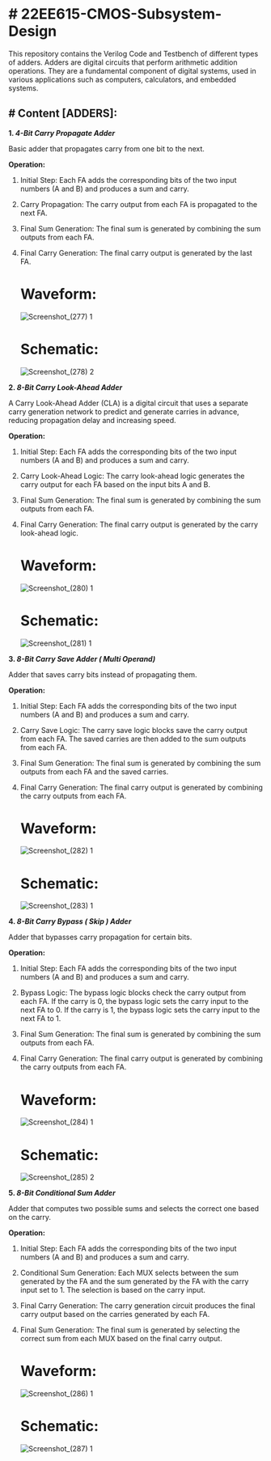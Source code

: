 <h1># 22EE615-CMOS-Subsystem-Design</h1>

This repository contains the Verilog Code and Testbench of different types of adders.
Adders are digital circuits that perform arithmetic addition operations. They are a fundamental component of digital systems, used in various applications such as computers, calculators, and embedded systems.

<h2># Content [ADDERS]:</h2>

**1. <i>4-Bit Carry Propagate Adder</i>**

  Basic adder that propagates carry from one bit to the next.
  
  **Operation:**
1. Initial Step: Each FA adds the corresponding bits of the two input numbers (A and B) and produces a sum and carry.
2. Carry Propagation: The carry output from each FA is propagated to the next FA.
3. Final Sum Generation: The final sum is generated by combining the sum outputs from each FA.
4. Final Carry Generation: The final carry output is generated by the last FA.

   # Waveform:
   ![Screenshot_(277) 1](https://github.com/user-attachments/assets/76d51edc-46d8-43c6-b962-c4918cb228aa)
   
   # Schematic:
   ![Screenshot_(278) 2](https://github.com/user-attachments/assets/6201b1a6-f967-4507-b122-3541ed7c9c9f)

**2. <i>8-Bit Carry Look-Ahead Adder</i>** 

  A Carry Look-Ahead Adder (CLA) is a digital circuit that uses a separate carry generation network to predict and generate carries in advance, reducing propagation delay and increasing speed.
  
  **Operation:**
1. Initial Step: Each FA adds the corresponding bits of the two input numbers (A and B) and produces a sum and carry.
2. Carry Look-Ahead Logic: The carry look-ahead logic generates the carry output for each FA based on the input bits A and B.
3. Final Sum Generation: The final sum is generated by combining the sum outputs from each FA.
4. Final Carry Generation: The final carry output is generated by the carry look-ahead logic.
  
   # Waveform:
   ![Screenshot_(280) 1](https://github.com/user-attachments/assets/280fe4c8-0cd1-4851-9608-7967acdb1258)

   # Schematic:
   ![Screenshot_(281) 1](https://github.com/user-attachments/assets/60380ea3-a6e3-4abc-9a90-ea3295a39aa4)

**3. <i>8-Bit Carry Save Adder ( Multi Operand)</i>**

  Adder that saves carry bits instead of propagating them.

  **Operation:**
1. Initial Step: Each FA adds the corresponding bits of the two input numbers (A and B) and produces a sum and carry.
2. Carry Save Logic: The carry save logic blocks save the carry output from each FA. The saved carries are then added to the sum outputs from each FA.
3. Final Sum Generation: The final sum is generated by combining the sum outputs from each FA and the saved carries.
4. Final Carry Generation: The final carry output is generated by combining the carry outputs from each FA.
   
   # Waveform:
   ![Screenshot_(282) 1](https://github.com/user-attachments/assets/4b519779-1957-486d-9208-8da2c1066017)

   # Schematic:
   ![Screenshot_(283) 1](https://github.com/user-attachments/assets/30ed8aa1-1cf9-4510-a6d7-a7c38ce24111)

**4. <i>8-Bit Carry Bypass ( Skip ) Adder</i>** 

  Adder that bypasses carry propagation for certain bits.
  
   **Operation:**
1. Initial Step: Each FA adds the corresponding bits of the two input numbers (A and B) and produces a sum and carry.
2. Bypass Logic: The bypass logic blocks check the carry output from each FA. If the carry is 0, the bypass logic sets the carry input to the next FA to 0. If the carry is 1, the bypass logic sets the carry input to the next FA to 1.
3. Final Sum Generation: The final sum is generated by combining the sum outputs from each FA.
4. Final Carry Generation: The final carry output is generated by combining the carry outputs from each FA.

   # Waveform:
   ![Screenshot_(284) 1](https://github.com/user-attachments/assets/92416c29-6bce-43e3-99b6-7cf3344c119a)

   # Schematic:
   ![Screenshot_(285) 2](https://github.com/user-attachments/assets/08c47fa5-f34e-4e3e-9b01-6b366bfed628)

**5. <i>8-Bit Conditional Sum Adder</i>** 

  Adder that computes two possible sums and selects the correct one based on the carry.
  
   **Operation:**
1. Initial Step: Each FA adds the corresponding bits of the two input numbers (A and B) and produces a sum and carry.
2. Conditional Sum Generation: Each MUX selects between the sum generated by the FA and the sum generated by the FA with the carry input set to 1. The selection is based on the carry input.
3. Final Carry Generation: The carry generation circuit produces the final carry output based on the carries generated by each FA.
4. Final Sum Generation: The final sum is generated by selecting the correct sum from each MUX based on the final carry output.

    # Waveform:
   ![Screenshot_(286) 1](https://github.com/user-attachments/assets/f7e5010e-d7ff-4b5c-a029-8efe16f20931)

   # Schematic:
   ![Screenshot_(287) 1](https://github.com/user-attachments/assets/ec2ec26c-7b8d-4fe2-88a3-211d93eb0f3e)



   
